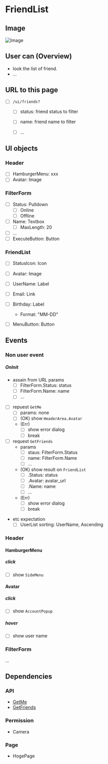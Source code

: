 # FriendList
## Image
![Image](/ui/friends/image.png)


## User can (Overview)
- look the list of friend.
- ...


## URL to this page
- [ ] `/ui/friends?`
  - [ ] status: friend status to filter
  - [ ] name: friend name to filter
  - [ ] ...


## UI objects
### Header
- [ ] HamburgerMenu: xxx
- [ ] Avatar: Image

### FilterForm
- [ ] Status: Pulldown
  - [ ] Online
  - [ ] Offline
- [ ] Name: Textbox
  - [ ] MaxLength: 20
- [ ] ...
- [ ] ExecuteButton: Button

### FriendList
- [ ] StatusIcon: Icon
- [ ] Avatar: Image
- [ ] UserName: Label
- [ ] Email: Link
- [ ] Birthday: Label
  - Format: "MM-DD"
- [ ] MenuButton: Button


## Events
### Non user event
##### OnInit
- assain from URL params
  - [ ] FilterForm.Status: status
  - [ ] FilterForm.Name: name
  - [ ] ...
- [ ] repuest `GetMe`
  - [ ] params: none
  - [ ] (OK) show `HeaderArea.Avatar`
  - (Err)
    - [ ] show error dialog
    - [ ] break
- [ ] request `GetFriends`
  - params
    - [ ] staus: FilterForm.Status
    - [ ] name: FilterForm.Name
    - [ ] ...
  - (OK) show result on `FriendList`
    - [ ] .Status: status
    - [ ] .Avatar: avatar_url
    - [ ] .Name: name
    - [ ] ...
  - (Err)
    - [ ] show error dialog
    - [ ] break
- etc expectation
  - [ ] UserList sorting: UserName, Ascending

### Header
#### HamburgerMenu
##### click
- [ ] show `SideMenu`

#### Avatar
##### click
- [ ] show `AccountPopup`

##### hover
- [ ] show user name

### FilterForm
...


## Dependencies
### API
- [GetMe](link/to/get-me/spec)
- [GetFriends](link/to/get-friends/spec)

### Permission
- Camera

### Page
- HogePage

